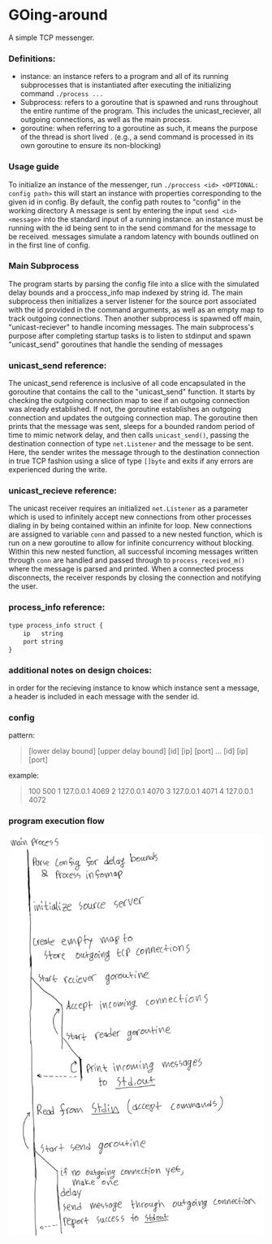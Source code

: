 # GOing-around

A simple TCP messenger. 

### Definitions: 
 - instance: an instance refers to a program and all of its running subprocesses that is instantiated after executing the initializing command `./process ...`
 - Subprocess: refers to a goroutine that is spawned and runs throughout the entire runtime of the program. This includes the unicast_reciever, all outgoing connections, as well as the main process.
 - goroutine: when referring to a goroutine as such, it means the purpose of the thread is short lived . (e.g., a send command is processed in its own goroutine to ensure its non-blocking)

### Usage guide
To initialize an instance of the messenger, run `./proccess <id> <OPTIONAL: config path>`
this will start an instance with properties corresponding to the given id in config.
By default, the config path routes to "config" in the working directory
A message is sent by entering the input `send <id> <message>` into the standard input of a running instance. 
an instance must be running with the id being sent to in the send command for the message to be received.
messages simulate a random latency with bounds outlined on in the first line of config.

### Main Subprocess
The program starts by parsing the config file into a slice with the simulated delay bounds and a proccess_info map indexed by string id.
The main subprocess then initializes a server listener for the source port associated with the id provided in the command arguments, as well as an empty map to track outgoing connections.
Then another subprocess is spawned off main, "unicast-reciever" to handle incoming messages. 
The main subprocess's purpose after completing startup tasks is to listen to stdinput and spawn "unicast_send" goroutines that handle the sending of messages

### unicast_send reference: 
The unicast_send reference is inclusive of all code encapsulated in the goroutine that contains the call to the "unicast_send" function.
It starts by checking the outgoing connection map to see if an outgoing connection was already established. If not, the goroutine establishes an outgoing connection and updates the outgoing connection map. The goroutine then prints that the message was sent, sleeps for a bounded random period of time to mimic network delay, and then calls `unicast_send()`, passing the destination connection of type `net.Listener` and the message to be sent. Here, the sender writes the message through to the destination connection in true TCP fashion using a slice of type `[]byte` and exits if any errors are experienced during the write.

### unicast_recieve reference: 
The unicast receiver requires an initialized `net.Listener` as a parameter which is used to infinitely accept new connections from other processes dialing in by being contained within an infinite for loop. New connections are assigned to variable `conn` and passed to a new nested function, which is run on a new goroutine to allow for infinite concurrency without blocking. Within this new nested function, all successful incoming messages written through `conn` are handled and passed through to `process_received_m()` where the message is parsed and printed. When a connected process disconnects, the receiver responds by closing the connection and notifying the user.

### process_info reference:
    type process_info struct {
        ip   string
        port string
    }

### additional notes on design choices: 
in order for the recieving instance to know which instance sent a message, a header is included in each message with the sender id.

### config 
pattern:
>[lower delay bound] [upper delay bound]
>[id] [ip] [port]
>...
>[id] [ip] [port]

example:
>100 500
>1 127.0.0.1 4069
>2 127.0.0.1 4070
>3 127.0.0.1 4071
>4 127.0.0.1 4072

### program execution flow
![main process glow](main-chart.jpeg)
